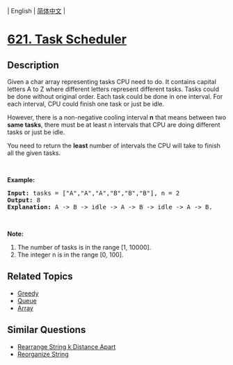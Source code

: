 
| English | [简体中文](README.md) |

# [621. Task Scheduler](https://leetcode-cn.com/problems/task-scheduler/)

## Description

<p>Given a char array representing tasks CPU need to do. It contains capital letters A to Z where different letters represent different tasks. Tasks could be done without original order. Each task could be done in one interval. For each interval, CPU could finish one task or just be idle.</p>

<p>However, there is a non-negative cooling interval <b>n</b> that means between two <b>same tasks</b>, there must be at least n intervals that CPU are doing different tasks or just be idle.</p>

<p>You need to return the <b>least</b> number of intervals the CPU will take to finish all the given tasks.</p>

<p>&nbsp;</p>

<p><b>Example:</b></p>

<pre>
<b>Input:</b> tasks = [&quot;A&quot;,&quot;A&quot;,&quot;A&quot;,&quot;B&quot;,&quot;B&quot;,&quot;B&quot;], n = 2
<b>Output:</b> 8
<b>Explanation:</b> A -&gt; B -&gt; idle -&gt; A -&gt; B -&gt; idle -&gt; A -&gt; B.
</pre>

<p>&nbsp;</p>

<p><b>Note:</b></p>

<ol>
	<li>The number of tasks is in the range [1, 10000].</li>
	<li>The integer n is in the range [0, 100].</li>
</ol>


## Related Topics

- [Greedy](https://leetcode-cn.com/tag/greedy)
- [Queue](https://leetcode-cn.com/tag/queue)
- [Array](https://leetcode-cn.com/tag/array)

## Similar Questions

- [Rearrange String k Distance Apart](../rearrange-string-k-distance-apart/README_EN.md)
- [Reorganize String](../reorganize-string/README_EN.md)

